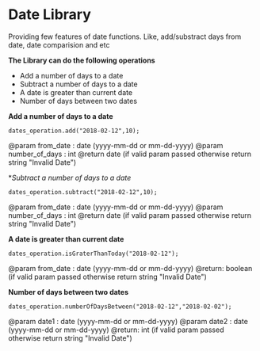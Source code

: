 # Date Library
Providing few features of date functions. Like, add/substract days from date, date comparision and etc

**The Library can do the following operations**
- Add a number of days to a date
- Subtract a number of days to a date
- A date is greater than current date
- Number of days between two dates

**Add a number of days to a date** 

```
dates_operation.add("2018-02-12",10);
```
@param from_date : date (yyyy-mm-dd or mm-dd-yyyy)
@param number_of_days : int
@return date (if valid param passed otherwise return string "Invalid Date")


**Subtract a number of days to a date* 

```
dates_operation.subtract("2018-02-12",10);
```
@param from_date : date (yyyy-mm-dd or mm-dd-yyyy)
@param number_of_days : int
@return date (if valid param passed otherwise return string "Invalid Date")


**A date is greater than current date**


```
dates_operation.isGraterThanToday("2018-02-12");
```
@param from_date : date (yyyy-mm-dd or mm-dd-yyyy)
@return: boolean (if valid param passed otherwise return string "Invalid Date")


**Number of days between two dates**

```
dates_operation.numberOfDaysBetween("2018-02-12","2018-02-02");
```

@param date1 : date (yyyy-mm-dd or mm-dd-yyyy)
@param date2 : date (yyyy-mm-dd or mm-dd-yyyy)
@return: int (if valid param passed otherwise return string "Invalid Date")


